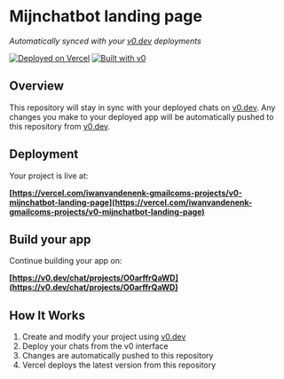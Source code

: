 # Mijnchatbot landing page

*Automatically synced with your [v0.dev](https://v0.dev) deployments*

[![Deployed on Vercel](https://img.shields.io/badge/Deployed%20on-Vercel-black?style=for-the-badge&logo=vercel)](https://vercel.com/iwanvandenenk-gmailcoms-projects/v0-mijnchatbot-landing-page)
[![Built with v0](https://img.shields.io/badge/Built%20with-v0.dev-black?style=for-the-badge)](https://v0.dev/chat/projects/O0arffrQaWD)

## Overview

This repository will stay in sync with your deployed chats on [v0.dev](https://v0.dev).
Any changes you make to your deployed app will be automatically pushed to this repository from [v0.dev](https://v0.dev).

## Deployment

Your project is live at:

**[https://vercel.com/iwanvandenenk-gmailcoms-projects/v0-mijnchatbot-landing-page](https://vercel.com/iwanvandenenk-gmailcoms-projects/v0-mijnchatbot-landing-page)**

## Build your app

Continue building your app on:

**[https://v0.dev/chat/projects/O0arffrQaWD](https://v0.dev/chat/projects/O0arffrQaWD)**

## How It Works

1. Create and modify your project using [v0.dev](https://v0.dev)
2. Deploy your chats from the v0 interface
3. Changes are automatically pushed to this repository
4. Vercel deploys the latest version from this repository